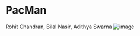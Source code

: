 # PacMan

Rohit Chandran,
Bilal Nasir,
Adithya Swarna
![image](https://github.com/rchandran7/PacMan/assets/77090910/ee6b0a62-4ae5-4c35-a628-5a4c0d50db6b)
